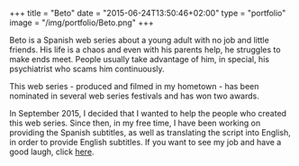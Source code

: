 +++
title = "Beto"
date = "2015-06-24T13:50:46+02:00"
type = "portfolio"
image = "/img/portfolio/Beto.png"
+++

Beto is a Spanish web series about a young adult with no job and little friends. His life is a chaos and even with his parents help, he struggles to make ends meet. People usually take advantage of him, in special, his psychiatrist who scams him continuously.

This web series - produced and filmed in my hometown - has been nominated in several web series festivals and has won two awards.

In September 2015, I decided that I wanted to help the people who created this web series. Since then, in my free time, I have been working on providing the Spanish subtitles, as well as translating the script into English, in order to provide English subtitles. If you want to see my job and have a good laugh, click [here](https://www.youtube.com/watch?v=bsBvztx_BV8).

